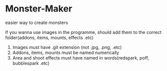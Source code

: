 # Monster-Maker
easier way to create monsters


If you wanna use images in the programme, should add them to the correct folder(addons, items, mounts, effects .etc)

1. Images must have .git extension (not .jpg, .png, .etc)
2. Addons, items, mounts must be named numerically
3. Area and shoot effects must have named in words(redspark, poff, bubblespark .etc)

